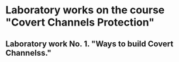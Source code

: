 # Laboratory works on the course "Covert Channels Protection"

## Laboratory work No. 1. "Ways to build Covert Channelss."
